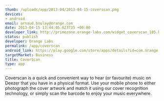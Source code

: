 ```yaml
--- 
thumb: /uploads/app/2013-04/2013-04-15-coverscan.png
devices: 
- android
email: arnaud.boulay@orange.com
date: 2013-04-15 13:44:05.023735 +00:00
developer_link: http://primezone.orange-labs.com/widget_coverscan_105.html?hl=en
status: publish
developer: Orange Labs
permalink: /app/coverscan
android_link: https://play.google.com/store/apps/details?id=com.orange.labs.coverscan&feature=search_result#?t=W251bGwsMSwyLDEsImNvbS5vcmFuZ2UubGFicy5jb3ZlcnNjYW4iX
targetMarket: Business
title: CoverScan
type: app
---
```


Coverscan is a quick and convenient way to hear (or favourite) music on Deezer that you
have in a physical format.
Use your mobile phone to either photograph the cover artwork and match it using our cover
recognition technology, or simply scan the barcode to enjoy your music everywhere.

